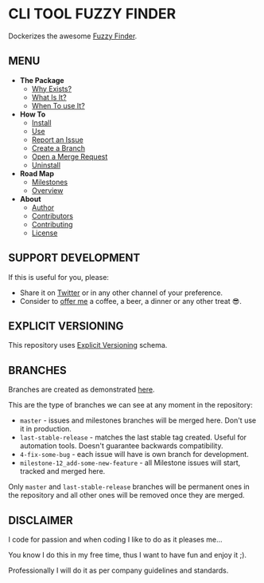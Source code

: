 # CLI TOOL FUZZY FINDER

Dockerizes the awesome [Fuzzy Finder](https://github.com/junegunn/fzf).


## MENU

* **The Package**
    + [Why Exists?](https://gitlab.com/exadra37-docker/cli-tool/fuzzy-finder/blob/master/docs/the-package/why_exists.md)
    + [What Is It?](https://gitlab.com/exadra37-docker/cli-tool/fuzzy-finder/blob/master/docs/the-package/what_is_it.md)
    + [When To use It?](https://gitlab.com/exadra37-docker/cli-tool/fuzzy-finder/blob/master/docs/the-package/when_to_use_it.md)
* **How To**
    + [Install](https://gitlab.com/exadra37-docker/cli-tool/fuzzy-finder/blob/master/docs/how-to/install.md)
    + [Use](https://gitlab.com/exadra37-docker/cli-tool/fuzzy-finder/blob/master/docs/how-to/use.md)
    + [Report an Issue](https://gitlab.com/exadra37-docker/cli-tool/fuzzy-finder/blob/master/docs/how-to/create_an_issue.md)
    + [Create a Branch](https://gitlab.com/exadra37-docker/cli-tool/fuzzy-finder/blob/master/docs/how-to/create_branches.md)
    + [Open a Merge Request](https://gitlab.com/exadra37-docker/cli-tool/fuzzy-finder/blob/master/docs/how-to/create_a_merge_request.md)
    + [Uninstall](https://gitlab.com/exadra37-docker/cli-tool/fuzzy-finder/blob/master/docs/how-to/uninstall.md)
* **Road Map**
    + [Milestones](https://gitlab.com/exadra37-docker/cli-tool/fuzzy-finder/milestones)
    + [Overview](https://gitlab.com/exadra37-docker/cli-tool/fuzzy-finder/boards)
* **About**
    + [Author](https://gitlab.com/exadra37-docker/cli-tool/fuzzy-finder/blob/master/AUTHOR.md)
    + [Contributors](https://gitlab.com/exadra37-docker/cli-tool/fuzzy-finder/blob/master/CONTRIBUTORS.md)
    + [Contributing](https://gitlab.com/exadra37-docker/cli-tool/fuzzy-finder/blob/master/CONTRIBUTING.md)
    + [License](https://gitlab.com/exadra37-docker/cli-tool/fuzzy-finder/blob/master/LICENSE)


## SUPPORT DEVELOPMENT

If this is useful for you, please:

* Share it on [Twitter](https://twitter.com/home?status=A%20awesome%20%23FuzzyFinder%20for%20%23Developers%20that%20runs%20from%20a%20%23DockerContainer%20https%3A//hub.docker.com/r/exadra37/fuzzy-finder.%20%23docker%20%23dockerimage%20%23cli) or in any other channel of your preference.
* Consider to [offer me](https://www.paypal.me/exadra37) a coffee, a beer, a dinner or any other treat 😎.


## EXPLICIT VERSIONING

This repository uses [Explicit Versioning](https://gitlab.com/exadra37-versioning/explicit-versioning) schema.


## BRANCHES

Branches are created as demonstrated [here](docs/how-to/create_branches.md).

This are the type of branches we can see at any moment in the repository:

* `master` - issues and milestones branches will be merged here. Don't use it in
              production.
* `last-stable-release` - matches the last stable tag created. Useful for
                           automation tools. Doesn't guarantee backwards
                           compatibility.
* `4-fix-some-bug` - each issue will have is own branch for development.
* `milestone-12_add-some-new-feature` - all Milestone issues will start, tracked and merged
                             here.

Only `master` and `last-stable-release` branches will be permanent ones in the
repository and all other ones will be removed once they are merged.


## DISCLAIMER

I code for passion and when coding I like to do as it pleases me...

You know I do this in my free time, thus I want to have fun and enjoy it ;).

Professionally I will do it as per company guidelines and standards.
